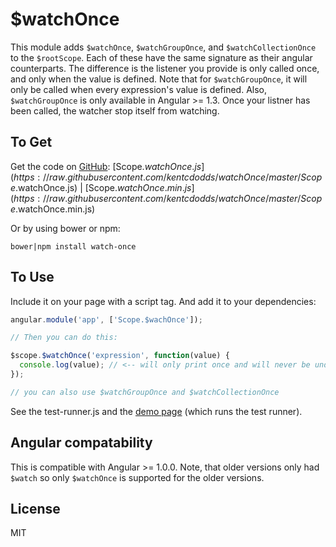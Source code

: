 # $watchOnce

This module adds `$watchOnce`, `$watchGroupOnce`, and `$watchCollectionOnce` to the `$rootScope`. Each of these have the same signature as their angular counterparts. The difference is the listener you provide is only called once, and only when the value is defined. Note that for `$watchGroupOnce`, it will only be called when every expression's value is defined. Also, `$watchGroupOnce` is only available in Angular >= 1.3. Once your listner has been called, the watcher stop itself from watching.

## To Get

Get the code on [GitHub](http://github.com/kentcdodds/watchOnce): [Scope.$watchOnce.js](https://raw.githubusercontent.com/kentcdodds/watchOnce/master/Scope.$watchOnce.js) | [Scope.$watchOnce.min.js](https://raw.githubusercontent.com/kentcdodds/watchOnce/master/Scope.$watchOnce.min.js)

Or by using bower or npm:

`bower|npm install watch-once`

## To Use

Include it on your page with a script tag. And add it to your dependencies:

```javascript
angular.module('app', ['Scope.$wachOnce']);

// Then you can do this:

$scope.$watchOnce('expression', function(value) {
  console.log(value); // <-- will only print once and will never be undefined.
});

// you can also use $watchGroupOnce and $watchCollectionOnce
```

See the test-runner.js and the [demo page](http://kent.doddsfamily.us/watchOnce) (which runs the test runner).

## Angular compatability

This is compatible with Angular >= 1.0.0. Note, that older versions only had `$watch` so only `$watchOnce` is supported for the older versions.

## License

MIT